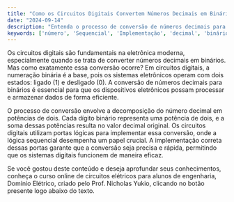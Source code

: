 ```yaml
---
title: "Como os Circuitos Digitais Convertem Números Decimais em Binários?"
date: "2024-09-14"
description: "Entenda o processo de conversão de números decimais para binários em circuitos digitais."
keywords: ['número', 'Sequencial', 'Implementação', 'decimal', 'binário', 'Numeração', 'Lógica']
---
```


Os circuitos digitais são fundamentais na eletrônica moderna, especialmente quando se trata de converter números decimais em binários. Mas como exatamente essa conversão ocorre? Em circuitos digitais, a numeração binária é a base, pois os sistemas eletrônicos operam com dois estados: ligado (1) e desligado (0). A conversão de números decimais para binários é essencial para que os dispositivos eletrônicos possam processar e armazenar dados de forma eficiente.

O processo de conversão envolve a decomposição do número decimal em potências de dois. Cada dígito binário representa uma potência de dois, e a soma dessas potências resulta no valor decimal original. Os circuitos digitais utilizam portas lógicas para implementar essa conversão, onde a lógica sequencial desempenha um papel crucial. A implementação correta dessas portas garante que a conversão seja precisa e rápida, permitindo que os sistemas digitais funcionem de maneira eficaz.

Se você gostou deste conteúdo e deseja aprofundar seus conhecimentos, conheça o curso online de circuitos elétricos para alunos de engenharia, Domínio Elétrico, criado pelo Prof. Nicholas Yukio, clicando no botão presente logo abaixo do texto.
